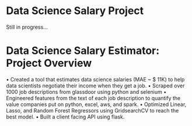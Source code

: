 # Data Science Salary Project

Still in progress...

# Data Science Salary Estimator: Project Overview
•	Created a tool that estimates data science salaries (MAE ~ $ 11K) to help data scientists negotiate their income when they get a job.
•	Scraped over 1000 job descriptions from glassdoor using python and selenium
•	Engineered features from the text of each job description to quantify the value companies put on python, excel, aws, and spark.
•	Optimized Linear, Lasso, and Random Forest Regressors using GridsearchCV to reach the best model.
•	Built a client facing API using flask.
